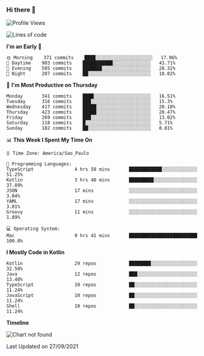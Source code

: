 ### Hi there 👋

<!--
**fernandonogueira/fernandonogueira** is a ✨ _special_ ✨ repository because its `README.md` (this file) appears on your GitHub profile.

Here are some ideas to get you started:

- 🔭 I’m currently working on ...
- 🌱 I’m currently learning ...
- 👯 I’m looking to collaborate on ...
- 🤔 I’m looking for help with ...
- 💬 Ask me about ...
- 📫 How to reach me: ...
- 😄 Pronouns: ...
- ⚡ Fun fact: ...
-->

<!--START_SECTION:waka-->
![Profile Views](http://img.shields.io/badge/Profile%20Views-0-blue)

![Lines of code](https://img.shields.io/badge/From%20Hello%20World%20I%27ve%20Written-450187%20lines%20of%20code-blue)

**I'm an Early 🐤** 

```text
🌞 Morning    371 commits    ████░░░░░░░░░░░░░░░░░░░░░   17.96% 
🌆 Daytime    903 commits    ███████████░░░░░░░░░░░░░░   43.71% 
🌃 Evening    585 commits    ███████░░░░░░░░░░░░░░░░░░   28.32% 
🌙 Night      207 commits    ██░░░░░░░░░░░░░░░░░░░░░░░   10.02%

```
📅 **I'm Most Productive on Thursday** 

```text
Monday       341 commits    ████░░░░░░░░░░░░░░░░░░░░░   16.51% 
Tuesday      316 commits    ███░░░░░░░░░░░░░░░░░░░░░░   15.3% 
Wednesday    417 commits    █████░░░░░░░░░░░░░░░░░░░░   20.18% 
Thursday     423 commits    █████░░░░░░░░░░░░░░░░░░░░   20.47% 
Friday       269 commits    ███░░░░░░░░░░░░░░░░░░░░░░   13.02% 
Saturday     118 commits    █░░░░░░░░░░░░░░░░░░░░░░░░   5.71% 
Sunday       182 commits    ██░░░░░░░░░░░░░░░░░░░░░░░   8.81%

```


📊 **This Week I Spent My Time On** 

```text
⌚︎ Time Zone: America/Sao_Paulo

💬 Programming Languages: 
TypeScript               4 hrs 58 mins       ████████████░░░░░░░░░░░░░   51.25% 
Kotlin                   3 hrs 40 mins       █████████░░░░░░░░░░░░░░░░   37.89% 
JSON                     17 mins             ░░░░░░░░░░░░░░░░░░░░░░░░░   3.04% 
YAML                     17 mins             ░░░░░░░░░░░░░░░░░░░░░░░░░   3.01% 
Groovy                   11 mins             ░░░░░░░░░░░░░░░░░░░░░░░░░   1.89%

💻 Operating System: 
Mac                      9 hrs 41 mins       █████████████████████████   100.0%

```

**I Mostly Code in Kotlin** 

```text
Kotlin                   29 repos            ████████░░░░░░░░░░░░░░░░░   32.58% 
Java                     12 repos            ███░░░░░░░░░░░░░░░░░░░░░░   13.48% 
TypeScript               10 repos            ██░░░░░░░░░░░░░░░░░░░░░░░   11.24% 
JavaScript               10 repos            ██░░░░░░░░░░░░░░░░░░░░░░░   11.24% 
Shell                    10 repos            ██░░░░░░░░░░░░░░░░░░░░░░░   11.24%

```


**Timeline**

![Chart not found](https://raw.githubusercontent.com/fernandonogueira/fernandonogueira/master/charts/bar_graph.png) 


 Last Updated on 27/09/2021
<!--END_SECTION:waka-->
